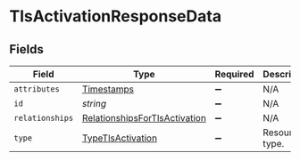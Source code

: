 # TlsActivationResponseData


## Fields

| Field                                                                                 | Type                                                                                  | Required                                                                              | Description                                                                           | Example                                                                               |
| ------------------------------------------------------------------------------------- | ------------------------------------------------------------------------------------- | ------------------------------------------------------------------------------------- | ------------------------------------------------------------------------------------- | ------------------------------------------------------------------------------------- |
| `attributes`                                                                          | [Timestamps](../../models/shared/timestamps.md)                                       | :heavy_minus_sign:                                                                    | N/A                                                                                   |                                                                                       |
| `id`                                                                                  | *string*                                                                              | :heavy_minus_sign:                                                                    | N/A                                                                                   | aCtguUGZzb2W9Euo4moOR                                                                 |
| `relationships`                                                                       | [RelationshipsForTlsActivation](../../models/shared/relationshipsfortlsactivation.md) | :heavy_minus_sign:                                                                    | N/A                                                                                   |                                                                                       |
| `type`                                                                                | [TypeTlsActivation](../../models/shared/typetlsactivation.md)                         | :heavy_minus_sign:                                                                    | Resource type.                                                                        |                                                                                       |